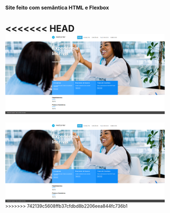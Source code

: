 ### Site feito com semântica HTML e Flexbox

<<<<<<< HEAD
<img src="assets/images/print-site.png">
=======
<img src="assets/images/print-site.png">
>>>>>>> 742139c5608ffb37cfdbd8b2206eea844fc736b1
